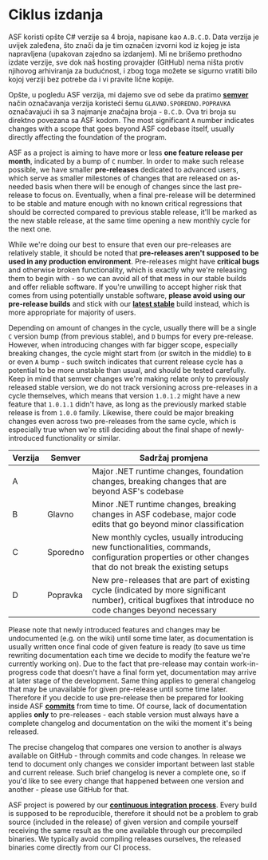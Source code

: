 # Ciklus izdanja

ASF koristi opšte C# verzije sa 4 broja, napisane kao `A.B.C.D`. Data verzija je uvijek zaleđena, što znači da je tim označen izvorni kod iz kojeg je ista napravljena (upakovan zajedno sa izdanjem). Mi ne brišemo prethodno izdate verzije, sve dok naš hosting provajder (GitHub) nema ništa protiv njihovog arhiviranja za budućnost, i zbog toga možete se sigurno vratiti bilo kojoj verziji bez potrebe da i vi pravite lične kopije.

Opšte, u pogledu ASF verzija, mi dajemo sve od sebe da pratimo **[semver](https://semver.org)** način označavanja verzija koristeći šemu `GLAVNO.SPOREDNO.POPRAVKA` označavajući ih sa 3 najmanje značajna broja - `B.C.D`. Ova tri broja su direktno povezana sa ASF kodom. The most significant `A` number indicates changes with a scope that goes beyond ASF codebase itself, usually directly affecting the foundation of the program.

ASF as a project is aiming to have more or less **one feature release per month**, indicated by a bump of `C` number. In order to make such release possible, we have smaller **pre-releases** dedicated to advanced users, which serve as smaller milestones of changes that are released on as-needed basis when there will be enough of changes since the last pre-release to focus on. Eventually, when a final pre-release will be determined to be stable and mature enough with no known critical regressions that should be corrected compared to previous stable release, it'll be marked as the new stable release, at the same time opening a new monthly cycle for the next one.

While we're doing our best to ensure that even our pre-releases are relatively stable, it should be noted that **pre-releases aren't supposed to be used in any production environment**. Pre-releases might have **critical bugs** and otherwise broken functionality, which is exactly why we're releasing them to begin with - so we can avoid all of that mess in our stable builds and offer reliable software. If you're unwilling to accept higher risk that comes from using potentially unstable software, **please avoid using our pre-release builds** and stick with our **[latest stable](https://github.com/JustArchiNET/ArchiSteamFarm/releases/latest)** build instead, which is more appropriate for majority of users.

Depending on amount of changes in the cycle, usually there will be a single `C` version bump (from previous stable), and `D` bumps for every pre-release. However, when introducing changes with far bigger scope, especially breaking changes, the cycle might start from (or switch in the middle) to `B` or even `A` bump - such switch indicates that current release cycle has a potential to be more unstable than usual, and should be tested carefully. Keep in mind that semver changes we're making relate only to previously released stable version, we do not track versioning across pre-releases in a cycle themselves, which means that version `1.0.1.2` might have a new feature that `1.0.1.1` didn't have, as long as the previously marked stable release is from `1.0.0` family. Likewise, there could be major breaking changes even across two pre-releases from the same cycle, which is especially true when we're still deciding about the final shape of newly-introduced functionality or similar.

| Verzija | Semver   | Sadržaj promjena                                                                                                                                           |
| ------- | -------- | ---------------------------------------------------------------------------------------------------------------------------------------------------------- |
| A       |          | Major .NET runtime changes, foundation changes, breaking changes that are beyond ASF's codebase                                                            |
| B       | Glavno   | Minor .NET runtime changes, breaking changes in ASF codebase, major code edits that go beyond minor classification                                         |
| C       | Sporedno | New monthly cycles, usually introducing new functionalities, commands, configuration properties or other changes that do not break the existing setups     |
| D       | Popravka | New pre-releases that are part of existing cycle (indicated by more significant number), critical bugfixes that introduce no code changes beyond necessary |

Please note that newly introduced features and changes may be undocumented (e.g. on the wiki) until some time later, as documentation is usually written once final code of given feature is ready (to save us time rewriting documentation each time we decide to modify the feature we're currently working on). Due to the fact that pre-release may contain work-in-progress code that doesn't have a final form yet, documentation may arrive at later stage of the development. Same thing applies to general changelog that may be unavailable for given pre-release until some time later. Therefore if you decide to use pre-release then be prepared for looking inside ASF **[commits](https://github.com/JustArchiNET/ArchiSteamFarm/commits/main)** from time to time. Of course, lack of documentation applies **only** to pre-releases - each stable version must always have a complete changelog and documentation on the wiki the moment it's being released.

The precise changelog that compares one version to another is always available on GitHub - through commits and code changes. In release we tend to document only changes we consider important between last stable and current release. Such brief changelog is never a complete one, so if you'd like to see every change that happened between one version and another - please use GitHub for that.

ASF project is powered by our **[continuous integration process](https://github.com/JustArchiNET/ArchiSteamFarm/actions)**. Every build is supposed to be reproducible, therefore it should not be a problem to grab source (included in the release) of given version and compile yourself receiving the same result as the one available through our precompiled binaries. We typically avoid compiling releases ourselves, the released binaries come directly from our CI process.